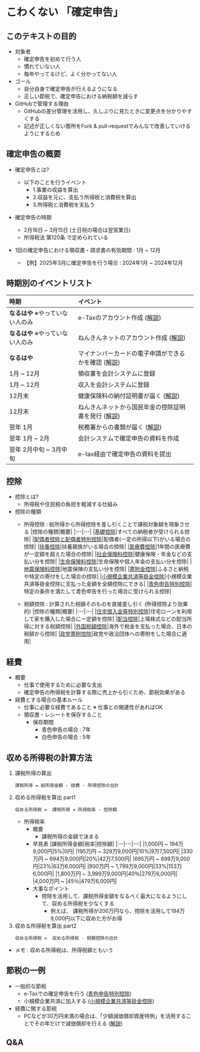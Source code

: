 # こわくない 「確定申告」
## このテキストの目的
- 対象者
    - 確定申告を初めて行う人
    - 慣れていない人
    - 毎年やってるけど、よく分かってない人
- ゴール
    - 自分自身で確定申告が行えるようになる
    - 正しい節税で、確定申告における納税額を減らす
- GitHubで管理する理由
    - GitHubの差分管理を活用し、久しぶりに見たときに変更点を分かりやすくする
    - 記述が正しくない箇所をFork & pull-requestでみんなで改善していけるようにするため

## 確定申告の概要
- 確定申告とは?
    - 以下のことを行うイベント
        - 1.事業の収益を算出
        - 2.収益を元に、支払う所得税と消費税を算出
        - 3.所得税と消費税を支払う
- 確定申告の時期
    - 2月16日 ~ 3月15日 (土日祝の場合は翌営業日)
    - 所得税法 第120条 で定められている

- 1回の確定申告における領収書・請求書の有効期間 : 1月 ~ 12月
    - 【例】2025年3月に確定申告を行う場合 : 2024年1月 ~ 2024年12月

## 時期別のイベントリスト
|時期|イベント|
|:--|:--|
|**なるはや** ※やっていない人のみ|e-Taxのアカウント作成 ([解説](./content/e-tax.md#Taxのアカウント作成方法))|
|**なるはや** ※やっていない人のみ|ねんきんネットのアカウント作成 ([解説](./content/nenkin.md#ねんきんネットのアカウント作成))|
|**なるはや** |マイナンバーカードの電子申請ができるかを確認 ([解説](./content/mynumber.md#マイナンバーカードの電子申請ができるかを確認する方法))|
|1月 ~ 12月|領収書を会計システムに登録|
|1月 ~ 12月|収入を会計システムに登録|
|12月末|健康保険料の納付証明書が届く ([解説](./content/hoken.md#12月末に届く納付証明書))|
|12月末|ねんきんネットから国民年金の控除証明書を発行 ([解説](./content/nenkin.md#ねんきんネットから控除証明書を発行する方法))|
|翌年 1月|税務署からの書類が届く ([解説](./content/zeimu.md#1月に税務署から届く確定申告に必要な資料))|
|翌年 1月 ~ 2月|会計システムで確定申告の資料を作成|
|翌年 2月中旬 ~ 3月中旬|e-tax経由で確定申告の資料を提出|

## 控除
- 控除とは?
    - 所得税や住民税の負担を軽減する仕組み
- 控除の種類
    - 所得控除 : 総所得から所得控除を差し引くことで課税対象額を現象させる
        |控除の種類|概要|
        |:--|:--|
        |[基礎控除](./content/kojo.md#基礎控除)|すべての納税者が受けられる控除|
        |[配偶者控除と配偶者特別控除](./content/kojo.md#配偶者控除と配偶者特別控除)|配偶者(一定の所得以下)がいる場合の控除|
        |[扶養控除](./content/kojo.md#扶養控除)|扶養親族がいる場合の控除|
        |[医療費控除](./content/kojo.md#医療費控除)|1年間の医療費が一定額を超えた場合の控除|
        |[社会保険料控除](./content/kojo.md#社会保険料控除)|健康保険・年金などの支払い分を控除|
        |[生命保険料控除](./content/kojo.md#生命保険料控除)|生命保険や個人年金の支払い分を控除|
        |[地震保険料控除](./content/kojo.md#地震保険料控除)|地震保険の支払い分を控除|
        |[寄附金控除](./content/kojo.md#寄附金控除)|ふるさと納税や特定の寄付をした場合の控除|
        |[小規模企業共済等掛金控除](./content/kojo.md#小規模企業共済等掛金控除)|小規模企業共済等掛金控除に支払った金額を全額控除にできる|
        |[青色申告特別控除](./content/kojo.md#青色申告特別控除)|特定の条件を満たして青色申告を行った場合に受けられる控除|
        
    - 税額控除 : 計算された税額そのものを直接差し引く (所得控除より効果的)
        |控除の種類|概要|
        |:--|:--|
        |[住宅借入金等特別控除](./content/kojo.md#住宅借入金等特別控除)|住宅ローンを利用して家を購入した場合に一定額を控除|
        |[配当控除](./content/kojo.md#配当控除)|上場株式などの配当所得に対する税額控除|
        |[外国税額控除](./content/kojo.md#外国税額控除)|海外で税金を支払った場合、日本の税額から控除|
        |[政党寄附控除](./content/kojo.md#政党寄附控除)|政党や政治団体への寄附をした場合に適用|
## 経費
- 概要
    - 仕事で使用するために必要な支出
    - 確定申告の所得税を計算する際に売上から引くため、節税効果がある
- 経費とする場合の基本ルール
    - 仕事に必要な経費であること ※ 仕事との関連性があればOK
    - 領収書・レシートを保存すること
        - 保存期間
            - 青色申告の場合 : 7年
            - 白色申告の場合 : 5年
        
## 収める所得税の計算方法
1. 課税所得の算出
    ```
    課税所得 = 総所得金額 - 経費 - 所得控除の合計
    ```
2. 収める所得税を算出 part1
    ```
    収める所得税 =  課税所得 × 所得税率 - 控除額
    ```
    - 所得税率
        - 概要
            - 課税所得の金額で決まる
        - 早見表
            |課税所得金額|税率|控除額|
            |:--|--:|--:|
            |1,000円 ~ 194万9,000円|5%|0円|
            |195万円 ~ 329万9,000円|10%|9万7,500円|
            |330万円 ~ 694万9,000円|20%|42万7,500円|
            |695万円 ~ 899万9,000円|23%|63万6,000円|
            |900万円 ~ 1,799万9,000円|33%|153万6,000円|
            |1,800万円 ~ 3,999万9,000円|40％|279万6,000円|
            |4,000万円 ~ |45％|479万6,000円|
        - 大事なポイント
            - 控除を活用して、課税所得金額をなるべく最大になるようにして、収める所得税を少なくする
                - 例えば、 課税所得が200万円なら、控除を活用して194万9,000円以下に収めた方がお得
3. 収める所得税を算出 part2
    ```
    収める所得税 =  収める所得税 - 税額控除の合計
    ```
- メモ : 収める所得税は、所得税額ともいう
## 節税の一例
- 一般的な節税
    - e-Taxでの確定申告を行う ([青色申告特別控除](./content/kojo.md#青色申告特別控除))
    - 小規模企業共済に加入する ([小規模企業共済等掛金控除](./content/kojo.md#小規模企業共済等掛金控除))
- 経費に関する節税
    - PCなどが30万円未満の場合は、「少額減価償却資産特例」を活用することでその年だけで減価償却を行える ([解説](./content/zeimu.md#少額減価償却資産の特例))
## Q&A
